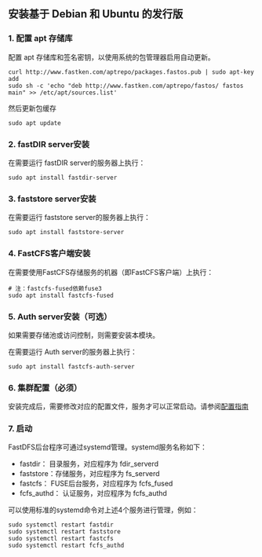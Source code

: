 
## 安装基于 Debian 和 Ubuntu 的发行版


### 1. 配置 apt 存储库

配置 apt 存储库和签名密钥，以使用系统的包管理器启用自动更新。

```shell
curl http://www.fastken.com/aptrepo/packages.fastos.pub | sudo apt-key add
sudo sh -c 'echo "deb http://www.fastken.com/aptrepo/fastos/ fastos main" >> /etc/apt/sources.list'
```

然后更新包缓存
```
sudo apt update
```


### 2. fastDIR server安装

在需要运行 fastDIR server的服务器上执行：
```shell
sudo apt install fastdir-server
```


### 3. faststore server安装

在需要运行 faststore server的服务器上执行：
```shell
sudo apt install faststore-server
```


### 4. FastCFS客户端安装

在需要使用FastCFS存储服务的机器（即FastCFS客户端）上执行：
```shell
# 注：fastcfs-fused依赖fuse3
sudo apt install fastcfs-fused
```


### 5. Auth server安装（可选）

如果需要存储池或访问控制，则需要安装本模块。

在需要运行 Auth server的服务器上执行：
```shell
sudo apt install fastcfs-auth-server
```

### 6. 集群配置（必须）

安装完成后，需要修改对应的配置文件，服务才可以正常启动。请参阅[配置指南](CONFIGURE-zh_CN.md)


### 7. 启动

FastDFS后台程序可通过systemd管理。systemd服务名称如下：

  * fastdir： 目录服务，对应程序为 fdir_serverd
  * faststore：存储服务，对应程序为 fs_serverd
  * fastcfs： FUSE后台服务，对应程序为 fcfs_fused
  * fcfs_authd： 认证服务，对应程序为 fcfs_authd

可以使用标准的systemd命令对上述4个服务进行管理，例如：
```shell
sudo systemctl restart fastdir
sudo systemctl restart faststore
sudo systemctl restart fastcfs
sudo systemctl restart fcfs_authd
```

